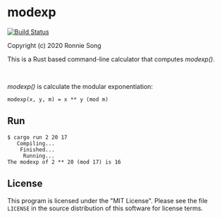 # modexp

[![Build Status](https://travis-ci.com/ronniesong0809/rust-modexp.svg?branch=master)](https://travis-ci.com/ronniesong0809/rust-modexp)

Copyright (c) 2020 Ronnie Song

This is a Rust based command-line calculator that computes *modexp()*.

<br>

*modexp()* is calculate the modular exponentiation:
```
modexp(x, y, m) = x ** y (mod m)
```

## Run

```
$ cargo run 2 20 17
   Compiling...
    Finished...
     Running...
The modexp of 2 ** 20 (mod 17) is 16
```

## License

This program is licensed under the "MIT License".  Please
see the file `LICENSE` in the source distribution of this
software for license terms.
